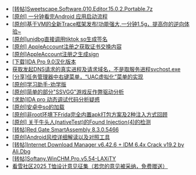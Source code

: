 + [[转帖]Sweetscape.Software.010.Editor.15.0.2.Portable.7z](https://bbs.kanxue.com/thread-286309.htm)
+ [[原创] 一分钟看完Android 应用启动流程](https://bbs.kanxue.com/thread-284686.htm)
+ [[原创]基于VM的全新Trace框架发布!功能强大,一分钟1.5g，提高你的逆向体验~](https://bbs.kanxue.com/thread-285471.htm)
+ [[原创]unidbg直接调用tiktok so生成签名](https://bbs.kanxue.com/thread-285623.htm)
+ [[原创] AppleAccount注册之获取证书交换内容](https://bbs.kanxue.com/thread-285944.htm)
+ [[原创]AppleAccount注册之生成sign](https://bbs.kanxue.com/thread-285959.htm)
+ [[下载]IDA Pro 9.0汉化版本](https://bbs.kanxue.com/thread-286332.htm)
+ [获取发起DNS请求的真实进程及请求域名，不是取服务进程svchost.exe](https://bbs.kanxue.com/thread-286593.htm)
+ [[分享]任务管理器中右键菜单，“UAC虚拟化”菜单的实现](https://bbs.kanxue.com/thread-284216.htm)
+ [[原创]学习助手-劝学版](https://bbs.kanxue.com/thread-286541.htm)
+ [[原创]简单的部分"SSVGG"游戏反作弊驱动分析](https://bbs.kanxue.com/thread-286409.htm)
+ [[求助]IDA pro 动态调试代码分析疑惑](https://bbs.kanxue.com/thread-286545.htm)
+ [[原创]安卓中so的加载](https://bbs.kanxue.com/thread-286004.htm)
+ [[原创]非root环境下Frida完全内置apk打包方案及2种注入方式回顾](https://bbs.kanxue.com/thread-284482.htm)
+ [[原创] 关于牛头人(nativeTest)的Found Injection(4)的检测](https://bbs.kanxue.com/thread-286580.htm)
+ [[转帖]Red Gate SmartAssembly 8.3.0.5466](https://bbs.kanxue.com/thread-283625.htm)
+ [[原创]Android风控详细解读以及对照工具](https://bbs.kanxue.com/thread-286120.htm)
+ [[转帖]Internet Download Manager v6.42.6 + IDM 6.4x Crack v19.2 by Ali.Dbg](https://bbs.kanxue.com/thread-281044.htm)
+ [[转帖]Softany.WinCHM.Pro.v5.54-LAXiTY](https://bbs.kanxue.com/thread-286579.htm)
+ [看雪社区2025 T恤设计意见征集（若您的意见被采纳，免费赠送）](https://bbs.kanxue.com/thread-286558.htm)
